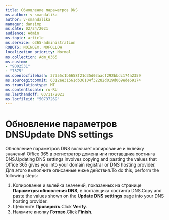 ```yaml
---
title: Обновление параметров DNS
ms.author: v-smandalika
author: v-smandalika
manager: dansimp
ms.date: 02/24/2021
audience: Admin
ms.topic: article
ms.service: o365-administration
ROBOTS: NOINDEX, NOFOLLOW
localization_priority: Normal
ms.collection: Adm_O365
ms.custom:
- "9002531"
- "7375"
ms.openlocfilehash: 37355c1b6658f21d35d03aacf292bbdc174a2359
ms.sourcegitcommit: 6312ee31561db36104f32282d019d069ede69174
ms.translationtype: MT
ms.contentlocale: ru-RU
ms.lasthandoff: 03/11/2021
ms.locfileid: "50737269"
---
```

# <a name="update-dns-settings"></a><span data-ttu-id="0576d-102">Обновление параметров DNS</span><span class="sxs-lookup"><span data-stu-id="0576d-102">Update DNS settings</span></span>

<span data-ttu-id="0576d-103">Обновление параметров DNS включает копирование и вклейку значений Office 365 в регистратор домена или поставщика хостинга DNS.</span><span class="sxs-lookup"><span data-stu-id="0576d-103">Updating DNS settings involves copying and pasting the values that Office 365 gives you into your domain registrar or DNS hosting provider.</span></span> <span data-ttu-id="0576d-104">Для этого выполните описанные ниже действия.</span><span class="sxs-lookup"><span data-stu-id="0576d-104">To do this, perform the following steps:</span></span>

1. <span data-ttu-id="0576d-105">Копирование и вклейка значений, показанных на странице **Параметры обновления DNS,** в поставщика хостинга DNS.</span><span class="sxs-lookup"><span data-stu-id="0576d-105">Copy and paste the values shown on the **Update DNS settings** page into your DNS hosting provider.</span></span>
2. <span data-ttu-id="0576d-106">Щелкните **Проверить**.</span><span class="sxs-lookup"><span data-stu-id="0576d-106">Click **Verify**.</span></span>
3. <span data-ttu-id="0576d-107">Нажмите кнопку **Готово**.</span><span class="sxs-lookup"><span data-stu-id="0576d-107">Click **Finish**.</span></span>